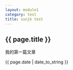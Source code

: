 ```yaml
---
layout: module1
category: test
title: sunjk test
---
```

<h2>{{ page.title }}</h2>
<p>我的第一篇文章</p>
<p>{{ page.date | date_to_string }}</p>

